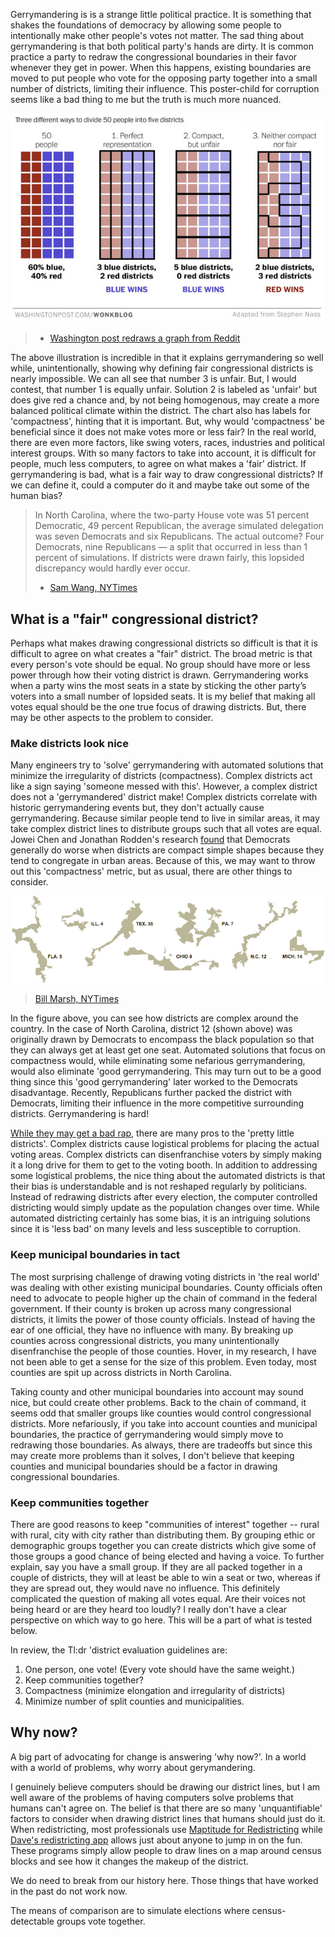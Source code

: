 Gerrymandering is is a strange little political practice. It is something that shakes the foundations of democracy by allowing some people to intentionally make other people's votes not matter. The sad thing about gerrymandering is that both political party's hands are dirty. It is common practice a party to redraw the congressional boundaries in their favor whenever they get in power. When this happens, existing boundaries are moved to put people who vote for the opposing party together into a small number of districts, limiting their influence. This poster-child for corruption seems like a bad thing to me but the truth is much more nuanced.

![Wonkblog image explaining Gerrymandering based off reddit post](/images/gerrymandering-explained.jpg)
> - [Washington post redraws a graph from Reddit](http://www.washingtonpost.com/blogs/wonkblog/wp/2015/03/01/this-is-the-best-explanation-of-gerrymandering-you-will-ever-see/)

The above illustration is incredible in that it explains gerrymandering so well while, unintentionally, showing why defining fair congressional districts is nearly impossible. We can all see that number 3 is unfair. But, I would contest, that number 1 is equally unfair. Solution 2 is labeled as 'unfair' but does give red a chance and, by not being homogenous, may create a more balanced political climate within the district. The chart also has labels for 'compactness', hinting that it is important. But, why would 'compactness' be beneficial since it does not make votes more or less fair? In the real world, there are even more factors, like swing voters, races, industries and political interest groups. With so many factors to take into account, it is difficult for people, much less computers, to agree on what makes a 'fair' district. If gerrymandering is bad, what is a fair way to draw congressional districts? If we can define it, could a computer do it and maybe take out some of the human bias?

> In North Carolina, where the two-party House vote was 51 percent Democratic, 49 percent Republican, the average simulated delegation was seven Democrats and six Republicans. The actual outcome? Four Democrats, nine Republicans — a split that occurred in less than 1 percent of simulations. If districts were drawn fairly, this lopsided discrepancy would hardly ever occur.
> - [Sam Wang, NYTimes](http://www.nytimes.com/2013/02/03/opinion/sunday/the-great-gerrymander-of-2012.html)

## What is a "fair" congressional district?

Perhaps what makes drawing congressional districts so difficult is that it is difficult to agree on what creates a "fair" district. The broad metric is that every person's vote should be equal. No group should have more or less power through how their voting district is drawn. Gerrymandering works when a party wins the most seats in a state by sticking the other party’s voters into a small number of lopsided seats. It is my belief that making all votes equal should be the one true focus of drawing districts. But, there may be other aspects to the problem to consider.

### Make districts look nice

Many engineers try to 'solve' gerrymandering with automated solutions that minimize the irregularity of districts (compactness).  Complex districts act like a sign saying 'someone messed with this'. However, a complex district does not a 'gerrymandered' district make! Complex districts correlate with historic gerrymandering events but, they don't actually cause gerrymandering. Because similar people tend to live in similar areas, it may take complex district lines to distribute groups such that all votes are equal. Jowei Chen and Jonathan Rodden's research [found](http://www-personal.umich.edu/~jowei/florida.pdf) that Democrats generally do worse when districts are compact simple shapes because they tend to congregate in urban areas. Because of this, we may want to throw out this 'compactness' metric, but as usual, there are other things to consider.

![NYTimes image of complex congressional districts](/images/nytimes-districts.jpg)
> [Bill Marsh, NYTimes](http://www.nytimes.com/interactive/2013/02/03/sunday-review/imbalance-of-power.html)

In the figure above, you can see how districts are complex around the country. In the case of North Carolina, district 12 (shown above) was originally drawn by Democrats to encompass the black population so that they can always get at least get one seat. Automated solutions that focus on compactness would, while eliminating some nefarious gerrymandering, would also eliminate 'good gerrymandering. This may turn out to be a good thing since this 'good gerrymandering' later worked to the Democrats disadvantage. Recently, Republicans further packed the district with Democrats, limiting their influence in the more competitive surrounding districts. Gerrymandering is hard!

[While they may get a bad rap](http://prospect.org/article/all-pretty-little-districts), there are many pros to the 'pretty little districts'. Complex districts cause logistical problems for placing the actual voting areas. Complex districts can disenfranchise voters by simply making it a long drive for them to get to the voting booth. In addition to addressing some logistical problems, the nice thing about the automated districts is that their bias is understandable and is not reshaped regularly by politicians. Instead of redrawing districts after every election, the computer controlled districting would simply update as the population changes over time. While automated districting certainly has some bias, it is an intriguing solutions since it is 'less bad' on many levels and less susceptible to corruption.

### Keep municipal boundaries in tact

The most surprising challenge of drawing voting districts in 'the real world' was dealing with other existing municipal boundaries. County officials often need to advocate to people higher up the chain of command in the federal government. If their county is broken up across many congressional districts, it limits the power of those county officials. Instead of having the ear of one official, they have no influence with many. By breaking up counties across congressional districts, you many unintentionally disenfranchise the people of those counties. Hover, in my research, I have not been able to get a sense for the size of this problem. Even today, most counties are spit up across districts in North Carolina.

Taking county and other municipal boundaries into account may sound nice, but could create other problems. Back to the chain of command, it seems odd that smaller groups like counties would control congressional districts. More nefariously, if you take into account counties and municipal boundaries, the practice of gerrymandering would simply move to redrawing those boundaries. As always, there are tradeoffs but since this may create more problems than it solves, I don't believe that keeping counties and municipal boundaries should be a factor in drawing congressional boundaries.

### Keep communities together

There are good reasons to keep "communities of interest" together -- rural with rural, city with city rather than distributing them. By grouping ethic or demographic groups together you can create districts which give some of those groups a good chance of being elected and having a voice. To further explain, say you have a small group. If they are all packed together in a couple of districts, they will at least be able to win a seat or two, whereas if they are spread out, they would nave no influence. This definitely complicated the question of making all votes equal. Are their voices not being heard or are they heard too loudly? I really don't have a clear perspective on which way to go here. This will be a part of what is tested below.

In review, the Tl:dr 'district evaluation guidelines are:

1. One person, one vote! (Every vote should have the same weight.)
2. Keep communities together?
3. Compactness (minimize elongation and irregularity of districts)
4. Minimize number of split counties and municipalities.

## Why now?

A big part of advocating for change is answering 'why now?'. In a world with a world of problems, why worry about gerymandering.

I genuinely believe computers should be drawing our district lines, but I am well aware of the problems of having computers solve problems that humans can't agree on. The belief is that there are so many 'unquantifiable' factors to consider when drawing district lines that humans should just do it. When redistricting, most professionals use [Maptitude for Redistricting](http://www.caliper.com/mtredist.htm) while [Dave's redistricting app](http://gardow.com/davebradlee/redistricting/launchapp.html) allows just about anyone to jump in on the fun. These programs simply allow people to draw lines on a map around census blocks and see how it changes the makeup of the district.

We do need to break from our history here. Those things that have worked in the past do not work now.

The means of comparison are to simulate elections where census-detectable groups vote together.
